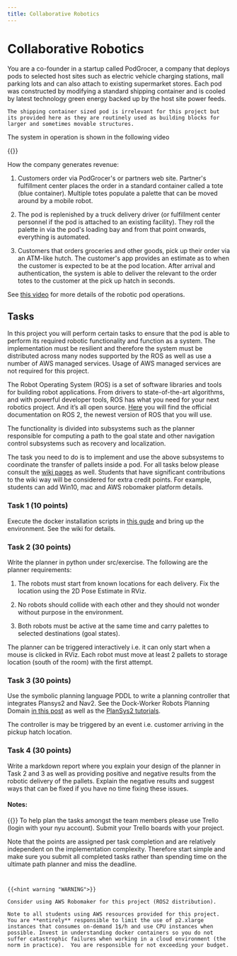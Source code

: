 ```yaml
---
title: Collaborative Robotics
---
```


# Collaborative Robotics

You are a co-founder in a startup called PodGrocer, a company that deploys pods to selected host sites such as electric vehicle charging stations, mall parking lots and can also attach to existing supermarket stores. Each pod was constructed by modifying a standard shipping container and is cooled by latest technology green energy backed up by the host site power feeds. 

```{admonition}
The shipping container sized pod is irrelevant for this project but its provided here as they are routinely used as building blocks for larger and sometimes movable structures. 
```

The system in operation is shown in the following video

{{<youtube n5G3KfE8PVc>}}

How the company generates revenue: 

1. Customers order via PodGrocer's or partners web site. Partner's fulfillment center places the order in a standard container called a tote (blue container). Multiple totes populate a palette that can be moved around by a mobile robot. 

2. The pod is replenished by a truck delivery driver (or fulfillment center personnel if the pod is attached to an existing facility). They roll the palette in via the pod's loading bay and from that point onwards, everything is automated. 

3. Customers that orders groceries and other goods, pick up their order via an ATM-like hutch.  The customer's app provides an estimate as to when the customer is expected to be at the pod location. After arrival and authentication, the system is able to deliver the relevant to the order totes to the customer at the pick up hatch in seconds. 

See [this video](https://www.youtube.com/watch?v=IqYk0dFcZgc&t=2s) for more details of the robotic pod operations. 

## Tasks

In this project you will perform certain tasks to ensure that the pod is able to perform its required robotic functionality and function as a system. The implementation must be resilient and therefore the system must be distributed across many nodes supported by the ROS as well as use a number of AWS managed services. Usage of AWS managed services are not required for this project.  

The Robot Operating System (ROS) is a set of software libraries and tools for building robot applications. From drivers to state-of-the-art algorithms, and with powerful developer tools, ROS has what you need for your next robotics project. And it’s all open source. [Here](https://docs.ros.org/en/foxy/index.html) you will find the official documentation on ROS 2, the newest version of ROS that you will use.
 
 The functionality is divided into subsystems such as the planner responsible for computing a path to the goal state and other navigation control subsystems such as recovery and localization. 

The task you need to do is to implement and use the above subsystems to coordinate the transfer of pallets inside a pod. For all tasks below please consult the [wiki pages](https://github.com/pantelis-robotics/aws-warehouse/wiki) as well. Students that have significant contributions to the wiki way will be considered for extra credit points.  For example, students can add Win10, mac and AWS robomaker platform details. 

### Task 1 (10 points) 

Execute the docker installation scripts in [this gude](http://jderobot.github.io/RoboticsAcademy/exercises/MobileRobots/multi_robot_amazon_warehouse/) and bring up the environment. See the wiki for details. 

### Task 2 (30 points)

Write the planner in python under src/exercise.  The following are the planner requirements: 

1. The robots must start from known locations for each delivery. Fix the location using the 2D Pose Estimate in RViz. 

2. No robots should collide with each other and they should not wonder without purpose in the environment. 

3. Both robots must be active at the same time and carry palettes to selected destinations (goal states). 
   
The planner can be triggered interactively i.e. it can only start when a mouse is clicked in RViz. Each robot must move at least 2 pallets to storage location (south of the room) with the first attempt. 

### Task 3 (30 points)

Use the symbolic planning language PDDL to write a planning controller that integrates Plansys2 and Nav2.  See the Dock-Worker Robots Planning Domain [in this post](https://towardsdatascience.com/improving-classical-ai-planning-complexity-with-planning-graph-c63d47f87018) as well as the [PlanSys2 tutorials](https://intelligentroboticslab.gsyc.urjc.es/ros2_planning_system.github.io/tutorials/docs/bt_actions.html). 

The controller is may be triggered by an event i.e. customer arriving in the pickup hatch location. 

### Task 4 (30 points)

Write a markdown report where you explain your design of the planner in Task 2 and 3 as well as providing positive and negative results from the robotic delivery of the pallets. Explain the negative results and suggest ways that can be fixed if you have no time fixing these issues. 

#### Notes: 

{{<hint alert>}}
To help plan the tasks amongst the team members please use Trello (login with your nyu account). Submit your Trello boards with your project.  

Note that the points are assigned per task completion and are relatively independent on the implementation complexity. Therefore start simple and make sure you submit all completed tasks rather than spending time on the ultimate path planner and miss the deadline.  
```


{{<hint warning "WARNING">}}

Consider using AWS Robomaker for this project (ROS2 distribution). 

Note to all students using AWS resources provided for this project. You are **entirely** responsible to limit the use of p2.xlarge instances that consumes on-demand 1$/h and use CPU instances when possible. Invest in understanding docker containers so you do not suffer catastrophic failures when working in a cloud environment (the norm in practice).  You are responsible for not exceeding your budget.

```